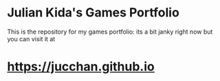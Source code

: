 # Julian Kida's Games Portfolio

This is the repository for my games portfolio: its a bit janky right now but you can visit it at

# https://jucchan.github.io

